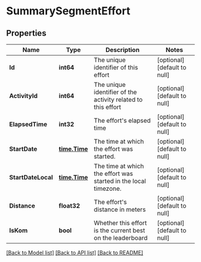 # SummarySegmentEffort

## Properties
Name | Type | Description | Notes
------------ | ------------- | ------------- | -------------
**Id** | **int64** | The unique identifier of this effort | [optional] [default to null]
**ActivityId** | **int64** | The unique identifier of the activity related to this effort | [optional] [default to null]
**ElapsedTime** | **int32** | The effort&#39;s elapsed time | [optional] [default to null]
**StartDate** | [**time.Time**](time.Time.md) | The time at which the effort was started. | [optional] [default to null]
**StartDateLocal** | [**time.Time**](time.Time.md) | The time at which the effort was started in the local timezone. | [optional] [default to null]
**Distance** | **float32** | The effort&#39;s distance in meters | [optional] [default to null]
**IsKom** | **bool** | Whether this effort is the current best on the leaderboard | [optional] [default to null]

[[Back to Model list]](../README.md#documentation-for-models) [[Back to API list]](../README.md#documentation-for-api-endpoints) [[Back to README]](../README.md)


